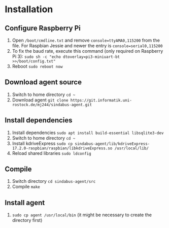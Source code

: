 # Installation

## Configure Raspberry Pi
1. Open `/boot/cmdline.txt` and remove `console=ttyAMA0,115200` from the file. For Raspbian Jessie and newer the entry is `console=serial0,115200`
2. To fix the baud rate, execute this command (only required on Raspberry Pi 3): `sudo sh -c "echo dtoverlay=pi3-miniuart-bt >>/boot/config.txt"`
3. Reboot `sudo reboot now`

## Download agent source
1. Switch to home directory `cd ~`
2. Download agent `git clone https://git.informatik.uni-rostock.de/mj244/sindabus-agent.git`

## Install dependencies
1. Install dependencies `sudo apt install build-essential libsqlite3-dev`
2. Switch to home directory `cd ~`
3. Install kdriveExpress `sudo cp sindabus-agent/lib/kdriveExpress-17.2.0-raspbian/raspbian/libkdriveExpress.so /usr/local/lib/`
4. Reload shared libraries `sudo ldconfig`

## Compile
1. Switch directory `cd sindabus-agent/src`
2. Compile `make`

## Install agent
1. `sudo cp agent /usr/local/bin` (it might be necessary to create the directory first)
